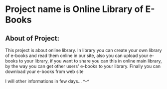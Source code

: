 # Project name is Online Library of E-Books

## About of Project:
This project is about online library. In library you can create your own library of e-books and read them online in our site, also you can upload your e-books to your library, if you want to share you can this in online main library, by the way you can get other users' e-books to your library. Finally you can download your e-books from web site

I will other informations in few days... ^-^
